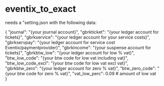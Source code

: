 # eventix_to_exact

needs a "setting.json with the following data:

{
    "journal": "{your journal account}",
    "gbrkticket": "{your ledger account for tickets}",
    "gbrkservice": "{your ledger account for your service costs}",
    "gbrkservpay": "{your ledger account for service cost Eventix/paymentprovider}",
    "gbrkincome": "{your suspense account for tickets}",
    "gbrkbtw_low": "{your ledger account for low % vat}",
    "btw_low_code": "{your btw code for low vat including vat}",
    "btw_low_code_excl": "{your btw code for low vat excl vat}",
    "gbrkbtw_zero": "{your ledger account for zero % vat}",
    "btw_zero_code": "{your btw code for zero % vat}",
    "vat_low_perc": 0.09 # amount of low vat   
}
